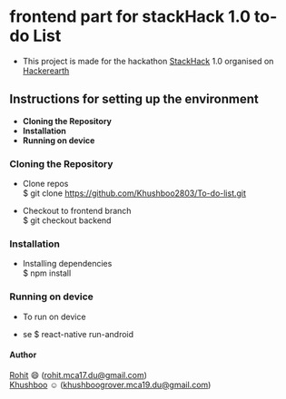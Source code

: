 # frontend part for stackHack 1.0 to-do List
- This project is made for the hackathon [StackHack](https://www.hackerearth.com/challenges/hackathon/stackhack-v1/) 1.0 organised on [Hackerearth](https://www.hackerearth.com/)

## Instructions for setting up the environment
* **Cloning the Repository**
* **Installation**
* **Running on device**

### Cloning the Repository

* Clone repos  
 $ git clone https://github.com/Khushboo2803/To-do-list.git

* Checkout to frontend branch   
    $ git checkout backend

### Installation
* Installing dependencies  
     $ npm install

### Running on device
* To run on device  
- se   $ react-native run-android

#### **Author**  
[Rohit](https://github.com/rnayak1) :smile: (rohit.mca17.du@gmail.com)        
[Khushboo](https://github.com/khushboo2803) :relaxed: (khushboogrover.mca19.du@gmail.com)
